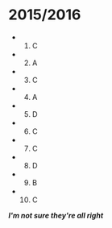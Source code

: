 # 2015/2016 

* 1) C
* 2) A
* 3) C
* 4) A
* 5) D
* 6) C
* 7) C
* 8) D
* 9) B
* 10) C

***I'm not sure they're all right***

